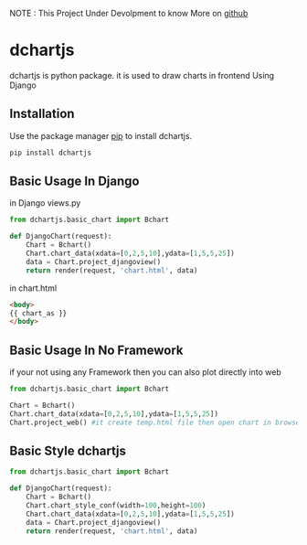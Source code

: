NOTE :  This Project Under Devolpment to know More on [github](https://pypi.org/project/dchartjs/)  

# dchartjs

dchartjs is python package. it is used to draw charts in frontend Using Django
## Installation

Use the package manager [pip](https://pypi.org/project/dchartjs/) to install dchartjs. 

```bash
pip install dchartjs
```

## Basic Usage In Django
in Django views.py
```python
from dchartjs.basic_chart import Bchart

def DjangoChart(request):
    Chart = Bchart()
    Chart.chart_data(xdata=[0,2,5,10],ydata=[1,5,5,25])
    data = Chart.project_djangoview()
    return render(request, 'chart.html', data)
```
in chart.html
```html
<body>
{{ chart_as }}
</body>
```
## Basic Usage In No Framework
if your not using any Framework then you can also plot directly into web 
```python
from dchartjs.basic_chart import Bchart

Chart = Bchart()
Chart.chart_data(xdata=[0,2,5,10],ydata=[1,5,5,25])
Chart.project_web() #it create temp.html file then open chart in browser 
```
## Basic Style dchartjs

```python
from dchartjs.basic_chart import Bchart

def DjangoChart(request):
    Chart = Bchart()
    Chart.chart_style_conf(width=100,height=100) 
    Chart.chart_data(xdata=[0,2,5,10],ydata=[1,5,5,25])
    data = Chart.project_djangoview()
    return render(request, 'chart.html', data)
```
